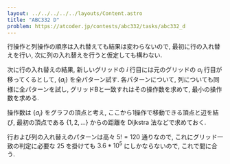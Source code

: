 ```yaml
---
layout: ../../../../../layouts/Content.astro
title: "ABC332 D"
problem: https://atcoder.jp/contests/abc332/tasks/abc332_d
---
```

行操作と列操作の順序は入れ替えても結果は変わらないので, 最初に行の入れ替えを行い, 次に列の入れ替えを行うと仮定しても構わない.

次に行の入れ替えの結果, 新しいグリッドの $i$ 行目には元のグリッドの $a_i$ 行目が移ってくるとして, $\{ a_i \}$ を全パターン試す. 各パターンについて, 列についても同様に全パターンを試し, グリッドBと一致すれはその操作数を求めて, 最小の操作数を求める.

操作数は $\{ a_i \}$ をグラフの頂点と考え, ここから1操作で移動できる頂点と辺を結び, 最初の頂点である $\{ 1, 2, \dots \}$ からの距離を Dijkstra 法などで求めておく.

行および列の入れ替えのパターンは高々 $5! = 120$ 通りなので, これにグリッド一致の判定に必要な $25$ を掛けても $3.6 * 10^5$ にしかならないので, これで間に合う.
